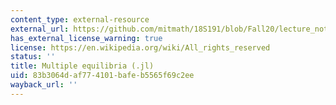 ```yaml
---
content_type: external-resource
external_url: https://github.com/mitmath/18S191/blob/Fall20/lecture_notebooks/week11/02_ebm_multiple_equilibria.jl
has_external_license_warning: true
license: https://en.wikipedia.org/wiki/All_rights_reserved
status: ''
title: Multiple equilibria (.jl)
uid: 83b3064d-af77-4101-bafe-b5565f69c2ee
wayback_url: ''
---
```

